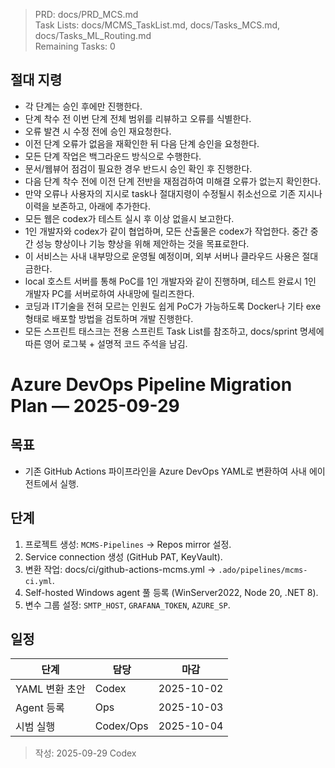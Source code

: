 > PRD: docs/PRD_MCS.md  
> Task Lists: docs/MCMS_TaskList.md, docs/Tasks_MCS.md, docs/Tasks_ML_Routing.md  
> Remaining Tasks: 0

## 절대 지령
- 각 단계는 승인 후에만 진행한다.
- 단계 착수 전 이번 단계 전체 범위를 리뷰하고 오류를 식별한다.
- 오류 발견 시 수정 전에 승인 재요청한다.
- 이전 단계 오류가 없음을 재확인한 뒤 다음 단계 승인을 요청한다.
- 모든 단계 작업은 백그라운드 방식으로 수행한다.
- 문서/웹뷰어 점검이 필요한 경우 반드시 승인 확인 후 진행한다.
- 다음 단계 착수 전에 이전 단계 전반을 재점검하여 미해결 오류가 없는지 확인한다.
- 만약 오류나 사용자의 지시로 task나 절대지령이 수정될시 취소선으로 기존 지시나 이력을 보존하고, 아래에 추가한다.
- 모든 웹은 codex가 테스트 실시 후 이상 없을시 보고한다.
- 1인 개발자와 codex가 같이 협업하며, 모든 산출물은 codex가 작업한다. 중간 중간 성능 향상이나 기능 향상을 위해 제안하는 것을 목표로한다.
- 이 서비스는 사내 내부망으로 운영될 예정이며, 외부 서버나 클라우드 사용은 절대 금한다.
- local 호스트 서버를 통해 PoC를 1인 개발자와 같이 진행하며, 테스트 완료시 1인 개발자 PC를 서버로하여 사내망에 릴리즈한다.
- 코딩과 IT기술을 전혀 모르는 인원도 쉽게 PoC가 가능하도록 Docker나 기타 exe 형태로 배포할 방법을 검토하며 개발 진행한다.
- 모든 스프린트 태스크는 전용 스프린트 Task List를 참조하고, docs/sprint 명세에 따른 영어 로그북 + 설명적 코드 주석을 남김.
# Azure DevOps Pipeline Migration Plan — 2025-09-29

## 목표
- 기존 GitHub Actions 파이프라인을 Azure DevOps YAML로 변환하여 사내 에이전트에서 실행.

## 단계
1. 프로젝트 생성: `MCMS-Pipelines` → Repos mirror 설정.
2. Service connection 생성 (GitHub PAT, KeyVault).
3. 변환 작업: docs/ci/github-actions-mcms.yml → `.ado/pipelines/mcms-ci.yml`.
4. Self-hosted Windows agent 풀 등록 (WinServer2022, Node 20, .NET 8).
5. 변수 그룹 설정: `SMTP_HOST`, `GRAFANA_TOKEN`, `AZURE_SP`.

## 일정
| 단계 | 담당 | 마감 |
| --- | --- | --- |
| YAML 변환 초안 | Codex | 2025-10-02 |
| Agent 등록 | Ops | 2025-10-03 |
| 시범 실행 | Codex/Ops | 2025-10-04 |

> 작성: 2025-09-29 Codex


